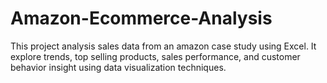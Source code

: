 # Amazon-Ecommerce-Analysis
This project analysis sales data from an amazon case study using Excel. It explore trends, top selling products, sales performance, and customer behavior insight using data visualization techniques.

